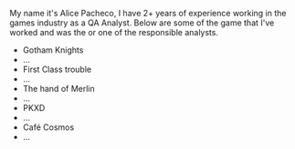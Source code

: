 My name it's Alice Pacheco, I have 2+ years of experience working in the games industry as a QA Analyst. Below are some of the game that I've worked and was the or one of the responsible analysts.

- Gotham Knights
- ...
- First Class trouble
- ...
- The hand of Merlin
- ...
- PKXD
- ...
- Café Cosmos
- ...
